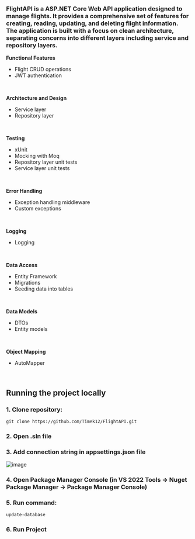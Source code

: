 <h3>
  FlightAPI is a ASP.NET Core Web API application designed to manage flights.
  It provides a comprehensive set of features for creating, reading, updating, and deleting flight information.
  The application is built with a focus on clean architecture, separating concerns into different layers including service and repository layers.
</h3>

**Functional Features**
-	Flight CRUD operations
-	JWT authentication
</br>

**Architecture and Design**
-	Service layer
-	Repository layer
</br>

**Testing**
- xUnit
- Mocking with Moq 
-	Repository layer unit tests
-	Service layer unit tests
</br>

**Error Handling**
-	Exception handling middleware
-	Custom exceptions
</br>

**Logging**
-	Logging
</br>

**Data Access**
-	Entity Framework
-	Migrations
-	Seeding data into tables
</br>

**Data Models**
-	DTOs
-	Entity models

</br>

**Object Mapping**
-	AutoMapper
</br>

## Running the project locally

### 1. Clone repository: 
```
git clone https://github.com/Timek12/FlightAPI.git
```
### 2. Open .sln file 

### 3. Add connection string in appsettings.json file
![image](https://github.com/Timek12/FlightAPI/assets/105653616/5bc314fd-b8db-4cf1-87e7-743702345eea)


### 4. Open Package Manager Console (in VS 2022 Tools -> Nuget Package Manager -> Package Manager Console)

### 5. Run command:
```
update-database
```
### 6. Run Project

